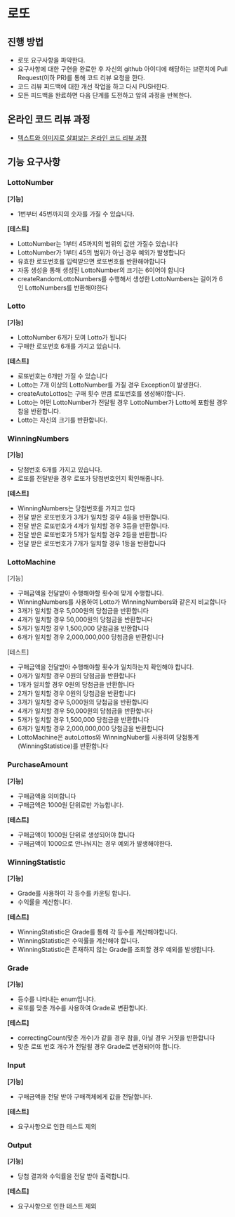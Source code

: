 # 로또
## 진행 방법
* 로또 요구사항을 파악한다.
* 요구사항에 대한 구현을 완료한 후 자신의 github 아이디에 해당하는 브랜치에 Pull Request(이하 PR)를 통해 코드 리뷰 요청을 한다.
* 코드 리뷰 피드백에 대한 개선 작업을 하고 다시 PUSH한다.
* 모든 피드백을 완료하면 다음 단계를 도전하고 앞의 과정을 반복한다.

## 온라인 코드 리뷰 과정
* [텍스트와 이미지로 살펴보는 온라인 코드 리뷰 과정](https://github.com/next-step/nextstep-docs/tree/master/codereview)

## 기능 요구사항
### LottoNumber
**[기능]**
* 1번부터 45번까지의 숫자를 가질 수 있습니다.

**[테스트]**
* LottoNumber는 1부터 45까지의 범위의 값만 가질수 있습니다
* LottoNumber가 1부터 45의 범위가 아닌 경우 예외가 발생합니다
* 유효한 로또번호를 입력받으면 로또번호를 반환해야합니다
* 자동 생성을 통해 생성된 LottoNumber의 크기는 6이어야 합니다
* createRandomLottoNumbers를 수행해서 생성한 LottoNumbers는 길이가 6인 LottoNumbers를 반환해야한다

### Lotto
**[기능]**
* LottoNumber 6개가 모여 Lotto가 됩니다
* 구매한 로또번호 6개를 가지고 있습니다.

**[테스트]**
* 로또번호는 6개만 가질 수 있습니다
* Lotto는 7개 이상의 LottoNumber를 가질 경우 Exception이 발생한다.
* createAutoLottos는 구매 횟수 만큼 로또번호를 생성해야합니다.
* Lotto는 어떤 LottoNumber가 전달될 경우 LottoNumber가 Lotto에 포함될 경우 참을 반환합니다.
* Lotto는 자신의 크기를 반환합니다.


### WinningNumbers
**[기능]**
* 당첨번호 6개를 가지고 있습니다.
* 로또를 전달받을 경우 로또가 당첨번호인지 확인해줍니다.

**[테스트]**
* WinningNumbers는 당첨번호를 가지고 있다
* 전달 받은 로또번호가 3개가 일치할 경우 4등을 반환합니다.
* 전달 받은 로또번호가 4개가 일치할 경우 3등을 반환합니다.
* 전달 받은 로또번호가 5개가 일치할 경우 2등을 반환합니다
* 전달 받은 로또번호가 7개가 일치할 경우 1등을 반환합니다

### LottoMachine
[기능]
* 구매금액을 전달받아 수행해야할 횟수에 맞게 수행합니다.
* WinningNumbers를 사용하여 Lotto가 WinningNumbers와 같은지 비교합니다
* 3개가 일치할 경우 5,000원의 당첨금을 반환합니다
* 4개가 일치할 경우 50,000원의 당첨금을 반환합니다
* 5개가 일치할 경우 1,500,000 당첨금을 반환합니다
* 6개가 일치할 경우 2,000,000,000 당첨금을 반환합니다

[테스트]
* 구매금액을 전달받아 수행해야할 횟수가 일치하는지 확인해야 합니다.
* 0개가 일치할 경우 0원의 당첨금을 반환합니다
* 1개가 일치할 경우 0원의 당첨금을 반환합니다
* 2개가 일치할 경우 0원의 당첨금을 반환합니다
* 3개가 일치할 경우 5,000원의 당첨금을 반환합니다
* 4개가 일치할 경우 50,000원의 당첨금을 반환합니다
* 5개가 일치할 경우 1,500,000 당첨금을 반환합니다
* 6개가 일치할 경우 2,000,000,000 당첨금을 반환합니다
* LottoMachine은 autoLottos와 WinningNuber를 사용하여 당첨통계(WinningStatistice)를 반환합니다

### PurchaseAmount
**[기능]**
* 구매금액을 의미합니다
* 구매금액은 1000원 단위로만 가능합니다.

**[테스트]**
* 구매금액이 1000원 단위로 생성되어야 합니다
* 구매금액이 1000으로 안나눠지는 경우 예외가 발생해야한다.

### WinningStatistic
**[기능]**
* Grade를 사용하여 각 등수를 카운팅 합니다.
* 수익률을 계산합니다.

**[테스트]**
* WinningStatistic은 Grade를 통해 각 등수를 계산해야합니다.
* WinningStatistic은 수익률을 계산해야 합니다.
* WinningStatistic은 존재하지 않는 Grade를 조회할 경우 예외를 발생합니다.

### Grade
**[기능]**
* 등수를 나타내는 enum입니다.
* 로또를 맞춘 개수를 사용하여 Grade로 변환합니다.

**[테스트]**
* correctingCount(맞춘 개수)가 같을 경우 참을, 아닐 경우 거짓을 반환합니다
* 맞춘 로또 번호 개수가 전달될 경우 Grade로 변경되어야 합니다.

### Input
**[기능]**
* 구매금액을 전달 받아 구매객체에게 값을 전달합니다.

**[테스트]**
* 요구사항으로 인한 테스트 제외

### Output
**[기능]**
* 당첨 결과와 수익률을 전달 받아 출력합니다.

**[테스트]**
* 요구사항으로 인한 테스트 제외
